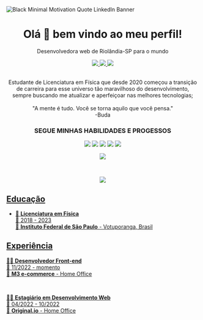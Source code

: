 ![Black Minimal Motivation Quote LinkedIn Banner](https://user-images.githubusercontent.com/98420637/198363808-4b63c16d-c5b4-4d3d-8bca-063ead026553.png)

<h1 align='center'>
  Olá 👋 bem vindo ao meu perfil!
</h1>

<p align='center'>
  Desenvolvedora web de Riolândia-SP para o mundo
</p>

<p align='center'>
   <a href="https://www.instagram.com/ferreira__yasmim/">
    <img src="https://img.shields.io/badge/Gmail-D14836?style=for-the-badge&logo=gmail&logoColor=white" />        
  </a>  
  <a href="https://www.linkedin.com/mwlite/in/yasmim-fernanda-ferreira-184bb3162">
    <img src="https://img.shields.io/badge/linkedin-%230077B5.svg?&style=for-the-badge&logo=linkedin&logoColor=white" />
  </a>   
 <a href="mailto:yasmimffeira@gmail.com">
    <img src="https://img.shields.io/badge/instagram-%23E4405F.svg?&style=for-the-badge&logo=instagram&logoColor=white" />        
  </a>   
</p>

<p align='center'>
   </br>
  Estudante de Licenciatura em Física que desde 2020 começou a transição de carreira para esse universo tão maravilhoso do desenvolvimento, sempre buscando me atualizar e aperfeiçoar nas melhores tecnologias;
  </br>
   </br>
  "A mente é tudo. Você se torna aquilo que você pensa."
   </br>
  -Buda
   </br>
</p>

<h3 align='center'>
  SEGUE MINHAS HABILIDADES E PROGESSOS
 </h3>

<p align='center'>
 <img src="https://img.shields.io/badge/React-20232A?style=for-the-badge&logo=react&logoColor=61DAFB">    <img src="https://img.shields.io/badge/JavaScript-323330?style=for-the-badge&logo=javascript&logoColor=F7DF1E">    <img src="https://img.shields.io/badge/TypeScript-007ACC?style=for-the-badge&logo=typescript&logoColor=white">     <img src="https://img.shields.io/badge/HTML5-E34F26?style=for-the-badge&logo=html5&logoColor=white">    <img src="https://img.shields.io/badge/Sass-CC6699?style=for-the-badge&logo=sass&logoColor=white">  
 </p>


<p align='center'>
  <a href="#"><img src="https://github-readme-stats.vercel.app/api?username=YasmimFFerreira&show_icons=true&theme=synthwave">
 </p>
  </br>
<p align='center'>
 <a href="#"><img src="https://github-readme-stats.vercel.app/api/top-langs/?username=YasmimFFerreira&show_icons=true&theme=synthwave">
    </p>

  ##  Educação
- 📖 **Licenciatura em Física** \
📆 2018 - 2023\
📍 **Instituto Federal de São Paulo** - Votuporanga, Brasil
  
  
 ##  Experiência

👨‍💻 **Desenvolvedor Front-end** \
📆 11/2022 - momento\
📍 **M3 e-commerce** - Home Office
  
   </br>
   
👨‍💻 **Estagiário em Desenvolvimento Web** \
📆 04/2022 - 10/2022\
📍 **Original.io** - Home Office
  
